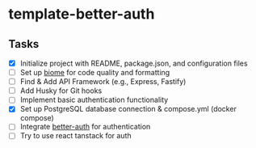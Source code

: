 # template-better-auth

## Tasks

- [x] Initialize project with README, package.json, and configuration files
- [ ] Set up [biome](https://biomejs.dev/linter/) for code quality and formatting
- [ ] Find & Add API Framework (e.g., Express, Fastify)
- [ ] Add Husky for Git hooks
- [ ] Implement basic authentication functionality
- [x] Set up PostgreSQL database connection & compose.yml (docker compose)
- [ ] Integrate [better-auth](https://github.com/your-org/better-auth) for authentication
- [ ] Try to use react tanstack for auth
